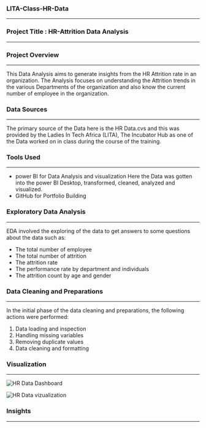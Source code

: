 ### LITA-Class-HR-Data
---

### Project Title : HR-Attrition Data Analysis
---

### Project Overview
---
This Data Analysis aims to generate insights from the HR Attrition rate in an organization. The Analysis focuses on understanding the Attrition trends in the various Departments of the organization and also know the current number of employee in the organization.

### Data Sources
---
The primary source of the Data here is the HR Data.cvs and this was provided by the Ladies In Tech Africa (LITA), The Incubator Hub as one of the Data worked on in class during the course of the training.

### Tools Used
---
- power BI for Data Analysis and visualization
  Here the Data was gotten into the power BI Desktop, transformed, cleaned, analyzed and visualized.
- GitHub for Portfolio Building
  
### Exploratory Data Analysis
---
EDA involved the exploring of the data to get answers to some questions about the data such as:
- The total number of employee
- The total number of attrition
- The attrition rate
- The performance rate by department and individuals
- The attrition count by age and gender

### Data Cleaning and Preparations
---
In the initial phase of the data cleaning and preparations, the following actions were performed:

1. Data loading and inspection
2. Handling missing variables
3. Removing duplicate values
4. Data cleaning and formatting

### Visualization
---



![HR Data Dashboard](https://github.com/user-attachments/assets/8d2a8487-3a34-4422-a479-e85793da61a7)



![HR Data vizualization](https://github.com/user-attachments/assets/74ee7b33-7f59-44f7-89e3-cd271a426c65)

### Insights
---


